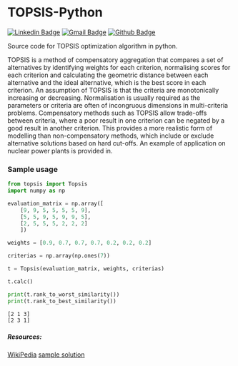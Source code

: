 # TOPSIS-Python

[![Linkedin Badge](https://img.shields.io/badge/-Shivanjan%20Chakravorty-blue?style=plastic&logo=Linkedin&logoColor=white&link=https://www.linkedin.com/in/shivanjan/)](https://www.linkedin.com/in/shivanjan/) [![Gmail Badge](https://img.shields.io/badge/-schakravorty846-c14438?style=plastic&logo=Gmail&logoColor=white&link=mailto:schakravorty846@gmail.com)](mailto:schakravorty846@gmail.com) [![Github Badge](https://img.shields.io/github/followers/Glitchfix?label=Glitchfix&logo=github&style=plastic)](https://github.com/Glitchfix)

Source code for TOPSIS optimization algorithm in python.

TOPSIS is a method of compensatory aggregation that compares a set of alternatives by identifying weights for each criterion, normalising scores for each criterion and calculating the geometric distance between each alternative and the ideal alternative, which is the best score in each criterion. An assumption of TOPSIS is that the criteria are monotonically increasing or decreasing. Normalisation is usually required as the parameters or criteria are often of incongruous dimensions in multi-criteria problems. Compensatory methods such as TOPSIS allow trade-offs between criteria, where a poor result in one criterion can be negated by a good result in another criterion. This provides a more realistic form of modelling than non-compensatory methods, which include or exclude alternative solutions based on hard cut-offs. An example of application on nuclear power plants is provided in.


### Sample usage

```py
from topsis import Topsis
import numpy as np

evaluation_matrix = np.array([
    [9, 9, 5, 5, 5, 5, 9],
    [5, 5, 9, 5, 9, 9, 5],
    [2, 5, 5, 5, 2, 2, 2]
    ])

weights = [0.9, 0.7, 0.7, 0.7, 0.2, 0.2, 0.2]

criterias = np.array(np.ones(7))

t = Topsis(evaluation_matrix, weights, criterias)

t.calc()

print(t.rank_to_worst_similarity())
print(t.rank_to_best_similarity())

```

```sh
[2 1 3]
[2 3 1]
```

##### Resources: 
[WikiPedia](https://en.wikipedia.org/wiki/TOPSIS)
[sample solution](http://www.jiem.org/index.php/jiem/article/view/573/498)
